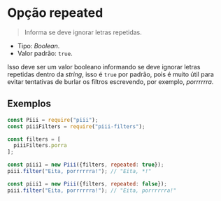 # Opção repeated

> Informa se deve ignorar letras repetidas.

* Tipo: *Boolean*.
* Valor padrão: `true`.

Isso deve ser um valor booleano informando se deve ignorar letras repetidas dentro da *string*, isso é `true` por padrão, pois é muito útil para evitar tentativas de burlar os filtros escrevendo, por exemplo, *porrrrrra*.

## Exemplos

```js
const Piii = require("piii");
const piiiFilters = require("piii-filters");

const filters = [
  piiiFilters.porra
];

const piii1 = new Piii({filters, repeated: true});
piii.filter("Eita, porrrrrra!"); // "Eita, *!"

const piii1 = new Piii({filters, repeated: false});
piii.filter("Eita, porrrrrra!"); // "Eita, porrrrrra!"
```